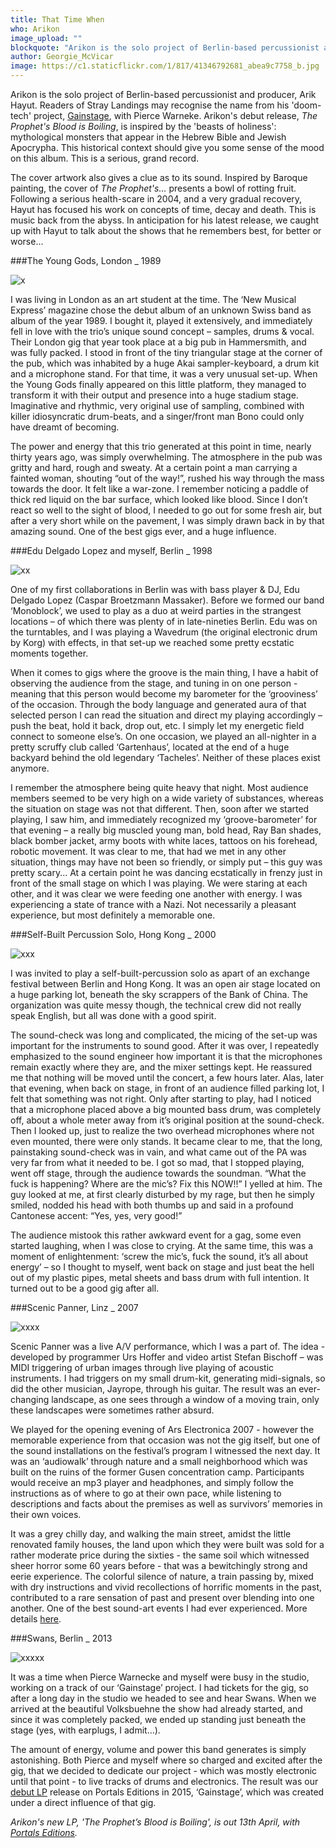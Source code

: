 ```yaml
---
title: That Time When
who: Arikon
image_upload: ""
blockquote: "Arikon is the solo project of Berlin-based percussionist and producer, Arik Hayut. Readers of Stray Landings may recognise the name from his 'doom-tech' project, Gainstage, with Pierce Warneke. Arikon's debut release, 'The Prophet's Blood is Boiling', is inspired by the 'beasts of holiness': mythological monsters that appear in the Hebrew Bible and Jewish Apocrypha. This historical context should give you some sense of the mood on this album. It is a serious, grand album. "
author: Georgie_McVicar
image: https://c1.staticflickr.com/1/817/41346792681_abea9c7758_b.jpg
---
```

Arikon is the solo project of Berlin-based percussionist and producer, Arik Hayut. Readers of Stray Landings may recognise the name from his 'doom-tech' project, [Gainstage](http://straylandings.co.uk/mixes/0052), with Pierce Warneke. Arikon's debut release, _The Prophet's Blood is Boiling_, is inspired by the 'beasts of holiness': mythological monsters that appear in the Hebrew Bible and Jewish Apocrypha. This historical context should give you some sense of the mood on this album. This is a serious, grand record. 

The cover artwork also gives a clue as to its sound. Inspired by Baroque painting, the cover of _The Prophet's..._ presents a bowl of rotting fruit. Following a serious health-scare in 2004, and a very gradual recovery, Hayut has focused his work on concepts of time, decay and death. This is music back from the abyss. In anticipation for his latest release, we caught up with Hayut to talk about the shows that he remembers best, for better or worse...

###The Young Gods,  London _ 1989

![x](https://c1.staticflickr.com/1/785/39538748680_d94e5ac8d2_h.jpg)

I was living in London as an art student at the time. The ‘New Musical Express’ magazine chose the debut album of an unknown Swiss band as album of the year 1989.  I bought it, played it extensively, and immediately fell in love with the trio’s unique sound concept – samples, drums & vocal.  Their London gig that year took place at a big pub in Hammersmith, and was fully packed.  I stood in front of the tiny triangular stage at the corner of the pub, which was inhabited by a huge Akai sampler-keyboard, a drum kit and a microphone stand.  For that time, it was a very unusual  set-up.  When the Young Gods finally appeared on this little platform, they managed to transform it with their output and presence into a huge stadium stage. Imaginative and rhythmic, very original use of sampling, combined with killer idiosyncratic drum-beats, and a singer/front man Bono could only have dreamt of becoming. 

The power and energy that this trio generated at this point in time, nearly thirty years ago,  was simply overwhelming.  The atmosphere in the pub was gritty and hard, rough and sweaty. At a certain point a man carrying a fainted woman, shouting “out of the way!”, rushed his way through the mass towards the door. It felt like a war-zone.  I remember noticing a paddle of thick red liquid on the bar surface, which looked like blood.  Since I don’t react so well to the sight of blood, I needed to go out for some fresh air, but after a very short while on the pavement, I was simply drawn back in by that amazing sound.  One of the best gigs ever, and a huge influence.

###Edu Delgado Lopez and myself, Berlin _ 1998

![xx](https://c1.staticflickr.com/1/792/40452128545_eb79bf451a.jpg)

One of my first collaborations in Berlin was with bass player & DJ, Edu Delgado Lopez (Caspar Broetzmann Massaker).  Before we formed our band ‘Monoblock’, we used to play as a duo at weird parties in the strangest locations – of which there was plenty of in late-nineties Berlin. Edu was on the turntables, and I was playing a Wavedrum (the original electronic drum by Korg) with effects, in that set-up we reached some pretty ecstatic moments together.
  
When it comes to gigs where the groove is the main thing, I have a habit of observing the audience from the stage, and tuning in on one person - meaning that this person would become my barometer for the ‘grooviness’ of the occasion.  Through the body language and generated aura of that selected person I can read the situation and direct my playing accordingly – push the beat, hold it back, drop out, etc. I simply let my energetic field connect to someone else’s. 
On one occasion, we played an all-nighter in a pretty scruffy club called ‘Gartenhaus’, located at the end of a huge backyard behind the old legendary ‘Tacheles’. Neither of these places exist anymore.   

I remember the atmosphere being quite heavy that night. Most audience members seemed to be very high on a wide variety of substances, whereas the situation on stage was not that different.  Then, soon after we started playing,  I saw him, and immediately recognized my ‘groove-barometer’ for that evening – a really big muscled young man, bold head, Ray Ban shades, black bomber jacket, army boots with white laces, tattoos on his forehead, robotic movement.   It was clear to me, that had we met in any other situation, things may have not been so friendly, or simply put – this guy was pretty scary...  At a certain point he was dancing ecstatically in frenzy just in front of the small stage on which I was playing.  We were staring at each other, and it was clear we were feeding one another with energy. I was experiencing a state of trance with a Nazi. Not necessarily a pleasant experience, but most definitely a memorable one.

###Self-Built Percussion Solo, Hong Kong _ 2000

![xxx](https://c1.staticflickr.com/1/794/39538748840_1c1037a655_z.jpg)

I was invited to play a self-built-percussion solo as apart of an exchange festival between Berlin and Hong Kong. It was an open air stage located on a huge parking lot, beneath the sky scrappers of the Bank of China. The organization was quite messy though, the technical crew did not really speak English, but all was done with a good spirit.

The sound-check was long and complicated, the micing of the set-up was important for the instruments to sound good. After it was over, I repeatedly emphasized to the sound engineer how important it is that the microphones remain exactly where they are, and the mixer settings kept. He reassured me that nothing will be moved until the concert, a few hours later. Alas, later that evening, when back on stage, in front of  an audience filled parking lot, I felt that something was not right.  Only after starting to  play, had I noticed that a microphone placed above a big mounted bass drum, was completely off, about a whole meter away from it’s original position at the sound-check. Then I looked up, just to realize the two overhead microphones where not even mounted, there were only stands. It became clear to me, that the long, painstaking sound-check was in vain, and what came out of the PA was very far from what it needed to be.  I got so mad, that I stopped playing, went off stage,  through the audience towards the soundman. “What the fuck is happening? Where are the mic’s?  Fix this NOW!!” I yelled at him.  The guy looked at me, at first clearly disturbed by my rage, but then he simply smiled, nodded his head with both thumbs up and said in a profound Cantonese accent:  “Yes, yes, very good!”

The audience mistook this rather awkward event for a gag, some even started laughing, when I was close to crying.  At the same time, this was a moment of enlightenment: ‘screw the mic’s, fuck the sound, it’s all about energy’ – so I thought to myself, went back on stage and just beat the hell out of my plastic pipes, metal sheets and bass drum with full intention.  It turned out to be a good gig after all.

###Scenic Panner, Linz _ 2007

![xxxx](https://c1.staticflickr.com/1/787/39538749080_30320f8761_z.jpg)

Scenic Panner was a live A/V performance, which I was a part of. The idea - developed by programmer Urs Hoffer and video artist Stefan Bischoff – was MIDI triggering of urban images through live playing of acoustic instruments. I had triggers on my small drum-kit, generating midi-signals, so did the other musician, Jayrope, through his guitar. The result was an ever-changing landscape, as one sees through a window of a moving train, only these landscapes were sometimes rather absurd.  

We played for the opening evening of Ars Electronica 2007 - however the memorable experience from that occasion was not the gig itself, but one of the sound installations on the festival’s program I witnessed the next day. It was an ‘audiowalk’ through nature and a small neighborhood which was built on the ruins of the former Gusen concentration camp.  Participants would receive an mp3 player and headphones, and simply follow the instructions as of where to go at their own pace, while listening to descriptions and facts about the premises as well as survivors’ memories in their own voices.  

It was a grey chilly day, and walking the main street, amidst the little renovated family houses, the land upon which they were built was sold for a rather moderate price during the sixties - the same soil which witnessed sheer horror some 60 years before - that was a bewitchingly strong and eerie experience.  The colorful silence of nature, a train passing by, mixed with dry instructions and vivid recollections of horrific moments in the past, contributed to a rare sensation of past and present over blending into one another. One of the best sound-art events I had ever experienced. More details [here](http://audiowalk.gusen.org/index.php?id=24&L=1). 

###Swans, Berlin _ 2013

![xxxxx](https://c1.staticflickr.com/1/813/40452129375_71be36de55_h.jpg)

It was a time when Pierce Warnecke and myself were busy in the studio, working on a track of our ‘Gainstage’ project. I had tickets for the gig, so after a long day in the studio we headed to see and hear Swans. When we arrived at the beautiful Volksbuehne the show had already started, and since it was completely packed, we ended up standing just beneath the stage (yes, with earplugs, I admit…).  

The amount of energy, volume  and power this band generates is simply astonishing.  Both Pierce and myself where so charged and excited after the gig, that we decided to dedicate our project - which was mostly electronic until that point - to live tracks of  drums and electronics.  The result was our [debut LP](https://portals-editions.bandcamp.com/album/prtls002-gainstage) release on Portals Editions in 2015, ‘Gainstage’, which was created under a direct influence of that gig.

_Arikon's new LP, 'The Prophet’s Blood is Boiling', is out 13th April, with [Portals Editions](https://portals-editions.bandcamp.com/album/arikon-the-prophets-blood-is-boiling)._